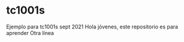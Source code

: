 # tc1001s
Ejemplo para tc1001s sept 2021
Hola jóvenes, este repositorio es para aprender
Otra línea
